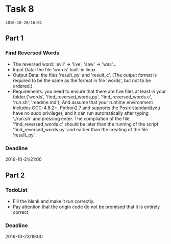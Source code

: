 # Task 8 #
`2016-10-20/16:01`

## Part 1 ##
### Find Reversed Words ###
* The reversed word: 'evil' -> 'live', 'saw' -> 'was'...
* Input Data: the file 'words' built-in linux.
* Output Data: the files 'result_py' and 'result_c'. (The output format is required to be the same as the format in file 'words', but not to be ordered.)
* Requirements: you need to ensure that there are five files at least in your folder.('words', 'find_reversed_words.py', 'find_reversed_words.c', 'run.sh', 'readme.md'); And assume that your runtime environment includes GCC-4.8.2+, Python2.7 and supports the Posix standard(you have no sudo privilege), and it can run automatically after typing './run.sh' and pressing enter. The compliation of the file 'find_reversed_words.c' should be later than the running of the script 'find_reversed_words.py' and earlier than the creating of the file 'result_py'.

### Deadline ###
2016-10-21/21:00

## Part 2 ##
### TodoList ###
* Fill the blank and make it run correctly.
* Pay attention that the origin code do not be promised that it is entirely correct.

### Deadline ###
2016-10-23/19:00
